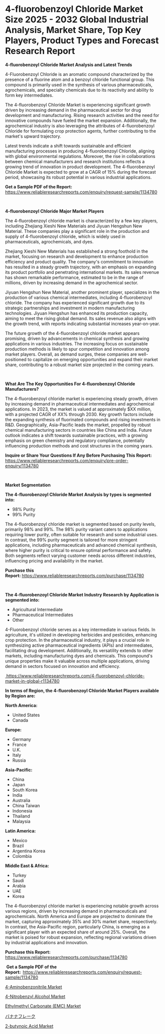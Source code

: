 <p><h1>4-fluorobenzoyl Chloride Market Size 2025 - 2032 Global Industrial Analysis, Market Share, Top Key Players, Product Types and Forecast Research Report</h1></p><p><strong>4-fluorobenzoyl Chloride Market Analysis and Latest Trends</strong></p>
<p><p>4-Fluorobenzoyl Chloride is an aromatic compound characterized by the presence of a fluorine atom and a benzoyl chloride functional group. This compound is primarily used in the synthesis of various pharmaceuticals, agrochemicals, and specialty chemicals due to its reactivity and ability to form key intermediates.</p><p>The 4-fluorobenzoyl Chloride Market is experiencing significant growth driven by increasing demand in the pharmaceutical sector for drug development and manufacturing. Rising research activities and the need for innovative compounds have fueled the market expansion. Additionally, the agrochemical industry is also leveraging the attributes of 4-fluorobenzoyl Chloride for formulating crop protection agents, further contributing to the market's upward trajectory.</p><p>Latest trends indicate a shift towards sustainable and efficient manufacturing processes in producing 4-fluorobenzoyl Chloride, aligning with global environmental regulations. Moreover, the rise in collaborations between chemical manufacturers and research institutions reflects a growing trend of innovation in product development. The 4-fluorobenzoyl Chloride Market is expected to grow at a CAGR of 15% during the forecast period, showcasing its robust potential in various industrial applications.</p></p>
<p><strong>Get a Sample PDF of the Report:&nbsp;</strong> <a href="https://www.reliableresearchreports.com/enquiry/request-sample/1134780?utm_campaign=48&utm_medium=2&utm_source=Github&utm_content=ia&utm_term=25032025&utm_id=4-fluorobenzoyl-chloride">https://www.reliableresearchreports.com/enquiry/request-sample/1134780</a></p>
<p>&nbsp;</p>
<p><strong>4-fluorobenzoyl Chloride Major Market Players</strong></p>
<p><p>The 4-fluorobenzoyl chloride market is characterized by a few key players, including Zhejiang Xieshi New Materials and Jiyuan Hengshun New Material. These companies play a significant role in the production and supply of 4-fluorobenzoyl chloride, which is widely used in pharmaceuticals, agrochemicals, and dyes.</p><p>Zhejiang Xieshi New Materials has established a strong foothold in the market, focusing on research and development to enhance production efficiency and product quality. The company's commitment to innovation has resulted in a steady growth trajectory, with an emphasis on expanding its product portfolio and penetrating international markets. Its sales revenue has shown remarkable performance, estimated to be in the range of millions, driven by increasing demand in the agrochemical sector.</p><p>Jiyuan Hengshun New Material, another prominent player, specializes in the production of various chemical intermediates, including 4-fluorobenzoyl chloride. The company has experienced significant growth due to its strategic partnerships and investment in modern manufacturing technologies. Jiyuan Hengshun has enhanced its production capacity, aiming to meet the rising global demand. Its sales revenue also aligns with the growth trend, with reports indicating substantial increases year-on-year.</p><p>The future growth of the 4-fluorobenzoyl chloride market appears promising, driven by advancements in chemical synthesis and growing applications in various industries. The increasing focus on sustainable production methods is likely to spur competition and innovation among market players. Overall, as demand surges, these companies are well-positioned to capitalize on emerging opportunities and expand their market share, contributing to a robust market size projected in the coming years.</p></p>
<p>&nbsp;</p>
<p><strong>What Are The Key Opportunities For 4-fluorobenzoyl Chloride Manufacturers?</strong></p>
<p><p>The 4-fluorobenzoyl chloride market is experiencing steady growth, driven by increasing demand in pharmaceutical intermediates and agrochemical applications. In 2023, the market is valued at approximately $XX million, with a projected CAGR of XX% through 2030. Key growth factors include the expanding synthesis of fluorinated compounds and rising investments in R&D. Geographically, Asia-Pacific leads the market, propelled by robust chemical manufacturing sectors in countries like China and India. Future outlook indicates a shift towards sustainable practices, with a growing emphasis on green chemistry and regulatory compliance, potentially influencing production methods and cost structures in the coming years.</p></p>
<p><strong>Inquire or Share Your Questions If Any Before Purchasing This Report:</strong> <a href="https://www.reliableresearchreports.com/enquiry/pre-order-enquiry/1134780?utm_campaign=48&utm_medium=2&utm_source=Github&utm_content=ia&utm_term=25032025&utm_id=4-fluorobenzoyl-chloride">https://www.reliableresearchreports.com/enquiry/pre-order-enquiry/1134780</a></p>
<p>&nbsp;</p>
<p><strong>Market Segmentation</strong></p>
<p><strong>The 4-fluorobenzoyl Chloride Market Analysis by types is segmented into:</strong></p>
<p><ul><li>98% Purity</li><li>99% Purity</li></ul></p>
<p><p>The 4-fluorobenzoyl chloride market is segmented based on purity levels, primarily 98% and 99%. The 98% purity variant caters to applications requiring lower purity, often suitable for research and some industrial uses. In contrast, the 99% purity segment is tailored for more stringent applications, including pharmaceuticals and advanced chemical synthesis, where higher purity is critical to ensure optimal performance and safety. Both segments reflect varying customer needs across different industries, influencing pricing and availability in the market.</p></p>
<p><strong>Purchase this Report:&nbsp;</strong><a href="https://www.reliableresearchreports.com/purchase/1134780?utm_campaign=48&utm_medium=2&utm_source=Github&utm_content=ia&utm_term=25032025&utm_id=4-fluorobenzoyl-chloride">https://www.reliableresearchreports.com/purchase/1134780</a></p>
<p>&nbsp;</p>
<p><strong>The 4-fluorobenzoyl Chloride Market Industry Research by Application is segmented into:</strong></p>
<p><ul><li>Agricultural Intermediate</li><li>Pharmaceutical Intermediates</li><li>Other</li></ul></p>
<p><p>4-Fluorobenzoyl chloride serves as a key intermediate in various fields. In agriculture, it's utilized in developing herbicides and pesticides, enhancing crop protection. In the pharmaceutical industry, it plays a crucial role in synthesizing active pharmaceutical ingredients (APIs) and intermediates, facilitating drug development. Additionally, its versatility extends to other markets, including manufacturing dyes and chemicals. This compound's unique properties make it valuable across multiple applications, driving demand in sectors focused on innovation and efficiency.</p></p>
<p><a href="https://www.reliableresearchreports.com/4-fluorobenzoyl-chloride-market-in-global-r1134780?utm_campaign=48&utm_medium=2&utm_source=Github&utm_content=ia&utm_term=25032025&utm_id=4-fluorobenzoyl-chloride">&nbsp;https://www.reliableresearchreports.com/4-fluorobenzoyl-chloride-market-in-global-r1134780</a></p>
<p><strong>In terms of Region, the 4-fluorobenzoyl Chloride Market Players available by Region are:</strong></p>
<p>
    <p> <strong> North America: </strong>
        <ul>
            <li>United States</li>
            <li>Canada</li>
        </ul>
        </p> 
    <p> <strong> Europe: </strong>
        <ul>
            <li>Germany</li>
            <li>France</li>
            <li>U.K.</li>
            <li>Italy</li>
            <li>Russia</li>
        </ul>
        </p> 
    <p> <strong> Asia-Pacific: </strong>
        <ul>
            <li>China</li>
            <li>Japan</li>
            <li>South Korea</li>
            <li>India</li>
            <li>Australia</li>
            <li>China Taiwan</li>
            <li>Indonesia</li>
            <li>Thailand</li>
            <li>Malaysia</li>
        </ul>
        </p> 
    <p> <strong> Latin America: </strong>
        <ul>
            <li>Mexico</li>
            <li>Brazil</li>
            <li>Argentina Korea</li>
            <li>Colombia</li>
        </ul>
        </p> 
    <p> <strong> Middle East & Africa: </strong>
        <ul>
            <li>Turkey</li>
            <li>Saudi</li>
            <li>Arabia</li>
            <li>UAE</li>
            <li>Korea</li>
        </ul>
    </p>
    </p>
<p><p>The 4-fluorobenzoyl chloride market is experiencing notable growth across various regions, driven by increasing demand in pharmaceuticals and agrochemicals. North America and Europe are projected to dominate the market, capturing approximately 35% and 30% market share, respectively. In contrast, the Asia-Pacific region, particularly China, is emerging as a significant player with an expected share of around 25%. Overall, the market is poised for robust expansion, reflecting regional variations driven by industrial applications and innovation.</p></p>
<p><strong>Purchase this Report: </strong><a href="https://www.reliableresearchreports.com/purchase/1134780?utm_campaign=48&utm_medium=2&utm_source=Github&utm_content=ia&utm_term=25032025&utm_id=4-fluorobenzoyl-chloride">https://www.reliableresearchreports.com/purchase/1134780</a></p>
<p>&nbsp;<strong>Get a Sample PDF of the Report:&nbsp;&nbsp;</strong><a href="https://www.reliableresearchreports.com/enquiry/request-sample/1134780?utm_campaign=48&utm_medium=2&utm_source=Github&utm_content=ia&utm_term=25032025&utm_id=4-fluorobenzoyl-chloride">https://www.reliableresearchreports.com/enquiry/request-sample/1134780</a></p>
<p><strong></strong></p>
<p><p><a href="https://github.com/kaforarvero/Market-Research-Report-List-1/blob/main/4-aminobenzonitrile-market.md?utm_campaign=48&utm_medium=2&utm_source=Github&utm_content=ia&utm_term=25032025&utm_id=4-fluorobenzoyl-chloride">4-Aminobenzonitrile Market</a></p><p><a href="https://github.com/berkemiars2j/Market-Research-Report-List-1/blob/main/4-nitrobenzyl-alcohol-market.md?utm_campaign=48&utm_medium=2&utm_source=Github&utm_content=ia&utm_term=25032025&utm_id=4-fluorobenzoyl-chloride">4-Nitrobenzyl Alcohol Market</a></p><p><a href="https://github.com/zymerivarrik6/Market-Research-Report-List-1/blob/main/ethylmethyl-carbonate-emc-market.md?utm_campaign=48&utm_medium=2&utm_source=Github&utm_content=ia&utm_term=25032025&utm_id=4-fluorobenzoyl-chloride">Ethylmethyl Carbonate (EMC) Market</a></p><p><a href="https://github.com/lababdou/Market-Research-Report-List-7/blob/main/912588249113.md?utm_campaign=48&utm_medium=2&utm_source=Github&utm_content=ia&utm_term=25032025&utm_id=4-fluorobenzoyl-chloride">バナナフレーク</a></p><p><a href="https://github.com/djihencygnel74/Market-Research-Report-List-1/blob/main/2-butynoic-acid-market.md?utm_campaign=48&utm_medium=2&utm_source=Github&utm_content=ia&utm_term=25032025&utm_id=4-fluorobenzoyl-chloride">2-butynoic Acid Market</a></p></p>